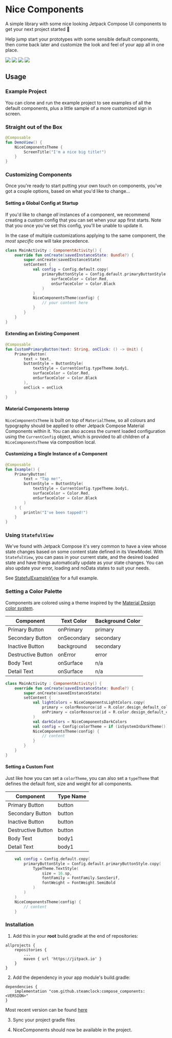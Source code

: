 # Nice Components

A simple library with some nice looking Jetpack Compose UI components to get your next project started 🚀

Help jump start your prototypes with some sensible default components, then come back later and customize the look and feel of your app all in one place.

![](1.png)
![](2.png)
![](3.png)
![](4.png)

## Usage

### Example Project

You can clone and run the example project to see examples of all the default components, plus a little sample of a more customized sign in screen.

### Straight out of the Box

```kotlin
@Composable
fun DemoView() {
    NiceComponentsTheme {
        ScreenTitle("I'm a nice big title!")
    }
}
```

### Customizing Components

Once you're ready to start putting your own touch on components, you've got a couple options, based on what you'd like to change...

#### Setting a Global Config at Startup

If you'd like to change _all_ instances of a component, we recommend creating a custom config that you can set when your app first starts. Note that you once you've set this config, you'll be unable to update it.


In the case of multiple customizations applying to the same component, the _most specific_ one will take precedence.

```kotlin
class MainActivity : ComponentActivity() {
    override fun onCreate(savedInstanceState: Bundle?) {
        super.onCreate(savedInstanceState)
        setContent { 
            val config = Config.default.copy(
                primaryButtonStyle = Config.default.primaryButtonStyle.copy(
                    surfaceColor = Color.Red,
                    onSurfaceColor = Color.Black
                )
            )
            NiceComponentsTheme(config) {
                // your content here
            }
        }
    }
}
```


#### Extending an Existing Component

```kotlin
@Composable
fun CustomPrimaryButton(text: String, onClick: () -> Unit) {
    PrimaryButton(
        text = text,
        buttonStyle = ButtonStyle(
            textStyle = CurrentConfig.typeTheme.body1,
            surfaceColor = Color.Red,
            onSurfaceColor = Color.Black
        ),
        onClick = onClick
    )
}
```

#### Material Components Interop

`NiceComponentsTheme` is built on top of `MaterialTheme`, so all colours and typography should be applied to other Jetpack Compose Material Components within it. You can also access the current loaded configuration using the `CurrentConfig` object, which is provided to all children of a `NiceComponentsTheme` via composition local. 

#### Customizing a Single Instance of a Component

```kotlin
@Composable
fun Example() {
    PrimaryButton(
        text = "Tap me!",
        buttonStyle = ButtonStyle(
            textStyle = CurrentConfig.typeTheme.body1,
            surfaceColor = Color.Red,
            onSurfaceColor = Color.Black
        )
    ) {
        println("I've been tapped!")
    }
}
```

### Using `StatefulView`

We've found with Jetpack Compose it's very common to have a view whose state changes based on some content state defined in its ViewModel. With `StatefulView`, you can pass in your current state, and the desired loaded state and have things automatically update as your state changes. You can also update your error, loading and noData states to suit your needs.

See [StatefulExampleView](https://github.com/steamclock/compose_components/blob/main/Sample/app/src/main/java/com/steamclock/compose_components/views/StatefulExample.kt) for a full example.

### Setting a Color Palette

Components are colored using a theme inspired by the [Material Design color system](https://material.io/design/color/the-color-system.html#color-theme-creation).

| Component | Text Color | Background Color |
| ------------- | ------ | ------------ |
| Primary Button | onPrimary  | primary  |
| Secondary Button |  onSecondary | secondary |
| Inactive Button | background | secondary |
| Destructive Button | onError | error |
| Body Text | onSurface | n/a |
| Detail Text | onSurface | n/a |

```kotlin
class MainActivity : ComponentActivity() {
    override fun onCreate(savedInstanceState: Bundle?) {
        super.onCreate(savedInstanceState)
        setContent { 
            val lightColors = NiceComponentsLightColors.copy(
                primary = colorResource(id = R.color.design_default_color_primary),
                onPrimary = colorResource(id = R.color.design_default_color_on_primary)
            )
            val darkColors = NiceComponentsDarkColors
            val config = Config(colorTheme = if (isSystemInDarkTheme()) darkColors else lightColors)
            NiceComponentsTheme(config) {
                // content
            }
        }
    }
}

```

#### Setting a Custom Font

Just like how you can set a `colorTheme`, you can also set a `typeTheme` that defines the default font, size and weight for all components.

| Component | Type Name |
| ------------- | ------ | 
| Primary Button | button | 
| Secondary Button |  button | 
| Inactive Button | button | 
| Destructive Button | button | 
| Body Text | body1 | 
| Detail Text | body1 | 

```kotlin
    val config = Config.default.copy(
        primaryButtonStyle = Config.default.primaryButtonStyle.copy(
            TypeTheme.TextStyle(
                size = 16.sp,
                fontFamily = FontFamily.SansSerif,
                fontWeight = FontWeight.SemiBold
            )
        )
    )
    NiceComponentsTheme(config) {
        // content
    }
```


### Installation

1. Add this in your **root** build.gradle at the end of repositories:
``` 
allprojects {
    repositories {
        ...
        maven { url 'https://jitpack.io' }
    }
}
``` 

2. Add the dependency in your app module's build.gradle:
```
dependencies {
    implementation "com.github.steamclock:compose_components:<VERSION>"
}
```
Most recent version can be found [here](https://github.com/steamclock/compose-components/releases)

3. Sync your project gradle files

4. NiceComponents should now be available in the project.
